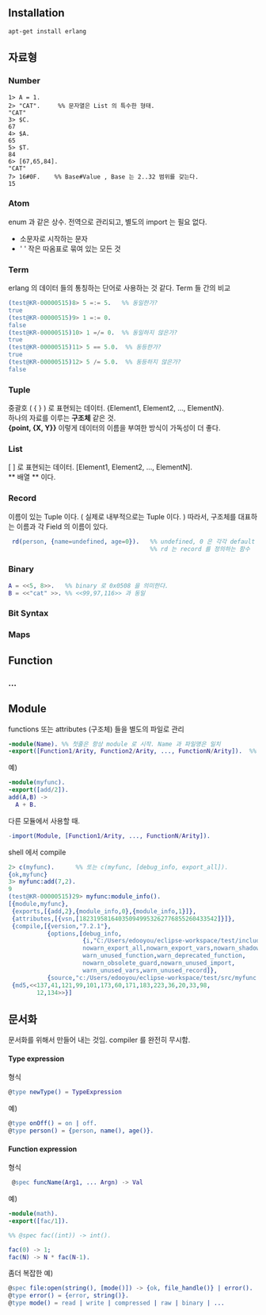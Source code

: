 ## Installation
```
apt-get install erlang
```

## 자료형
### Number
```erlnag
1> A = 1.
2> "CAT".     %% 문자열은 List 의 특수한 형태.
"CAT"
3> $C.
67
4> $A.
65
5> $T.
84
6> [67,65,84].
"CAT"
7> 16#0F.    %% Base#Value , Base 는 2..32 범위를 갖는다.
15
```
### Atom
  enum 과 같은 상수.  전역으로 관리되고, 별도의 import 는 필요 없다.
  - 소문자로 시작하는 문자 
  - ' ' 작은 따옴표로 묶여 있는 모든 것
### Term
  erlang 의 데이터 들의 통칭하는 단어로 사용하는 것 같다.
  Term 들 간의 비교
```erlang
(test@KR-00000515)8> 5 =:= 5.	%% 동일한가?
true
(test@KR-00000515)9> 1 =:= 0.   
false
(test@KR-00000515)10> 1 =/= 0.  %% 동일하지 않은가?
true
(test@KR-00000515)11> 5 == 5.0.  %% 동등한가?
true
(test@KR-00000515)12> 5 /= 5.0.  %% 동등하지 않은가?
false
```
### Tuple
   중괄호 ( { } ) 로 표현되는 데이터.   {Element1, Element2, ..., ElementN}.   
   하나의 자료를 이루는 **구조체** 같은 것.  
   **{point, {X, Y}}** 이렇게 데이터의 이름을 부여한 방식이 가독성이 더 좋다.
   
### List
   \[ \] 로 표현되는 데이터. \[Element1, Element2, ..., ElementN\].  
   ** 배열 ** 이다.

### Record
   이름이 있는 Tuple 이다. ( 실제로 내부적으로는 Tuple 이다. )
   따라서, 구조체를 대표하는 이름과 각 Field 의 이름이 있다.
   ```erlang
    rd(person, {name=undefined, age=0}).   %% undefined, 0 은 각각 default 값
                                           %% rd 는 record 를 정의하는 함수
   ```
   
### Binary
```erlang
A = <<5, 8>>.   %% binary 로 0x0508 을 의미한다.
B = <<"cat" >>. %% <<99,97,116>> 과 동일
```


### Bit Syntax

### Maps

## Function

### ...


## Module
  functions 또는 attributes (구조체) 들을 별도의 파일로 관리

```erlang
-module(Name). %% 첫줄은 항상 module 로 시작. Name 과 파일명은 일치
-export([Function1/Arity, Function2/Arity, ..., FunctionN/Arity]).  %% 외부에 제공하는 기능
```
예)
```erlang
-module(myfunc).
-export([add/2]).
add(A,B) ->
  A + B.
```
  다른 모듈에서 사용할 때.
```erlang
-import(Module, [Function1/Arity, ..., FunctionN/Arity]).
```
  shell 에서 compile
```erlang
2> c(myfunc).      %% 또는 c(myfunc, [debug_info, export_all]).
{ok,myfunc}
3> myfunc:add(7,2).
9
(test@KR-00000515)29> myfunc:module_info().
[{module,myfunc},
 {exports,[{add,2},{module_info,0},{module_info,1}]},
 {attributes,[{vsn,[182319581640350949953262776855260433542]}]},
 {compile,[{version,"7.2.1"},
           {options,[debug_info,
                     {i,"C:/Users/edooyou/eclipse-workspace/test/include"},
                     nowarn_export_all,nowarn_export_vars,nowarn_shadow_vars,
                     warn_unused_function,warn_deprecated_function,
                     nowarn_obsolete_guard,nowarn_unused_import,
                     warn_unused_vars,warn_unused_record]},
           {source,"c:/Users/edooyou/eclipse-workspace/test/src/myfunc.erl"}]},
 {md5,<<137,41,121,99,101,173,60,171,183,223,36,20,33,98,
        12,134>>}]
```

## 문서화
  문서화를 위해서 만들어 내는 것임.
  compiler 를 완전히 무시함.
  
#### Type expression
형식
```erlang
@type newType() = TypeExpression
```
예)
```erlang
@type onOff() = on | off.
@type person() = {person, name(), age()}.
```

#### Function expression
형식
```erlang
 @spec funcName(Arg1, ... Argn) -> Val
```
예)
```erlang
-module(math).
-export([fac/1]).

%% @spec fac((int)) -> int().

fac(0) -> 1;
fac(N) -> N * fac(N-1).
```
좀더 복잡한 예)
```erlang
@spec file:open(string(), [mode()]) -> {ok, file_handle()} | error().
@type error() = {error, string()}.
@type mode() = read | write | compressed | raw | binary | ...
```
